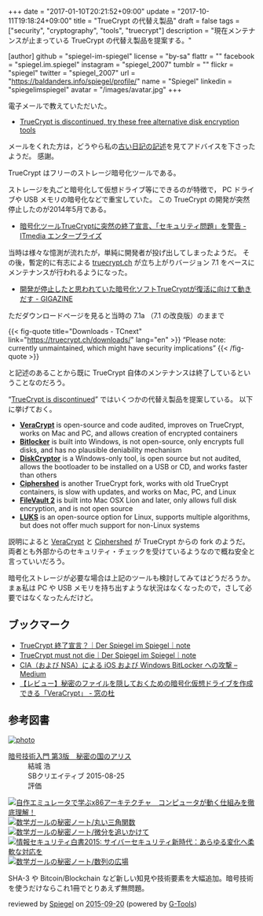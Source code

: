 +++
date = "2017-01-10T20:21:52+09:00"
update = "2017-10-11T19:18:24+09:00"
title = "TrueCrypt の代替え製品"
draft = false
tags = ["security", "cryptography", "tools", "truecrypt"]
description = "現在メンテナンスが止まっている TrueCrypt の代替え製品を提案する。"

[author]
  github = "spiegel-im-spiegel"
  license = "by-sa"
  flattr = ""
  facebook = "spiegel.im.spiegel"
  instagram = "spiegel_2007"
  tumblr = ""
  flickr = "spiegel"
  twitter = "spiegel_2007"
  url = "https://baldanders.info/spiegel/profile/"
  name = "Spiegel"
  linkedin = "spiegelimspiegel"
  avatar = "/images/avatar.jpg"
+++

電子メールで教えていただいた。

- [TrueCrypt is discontinued, try these free alternative disk encryption tools](https://www.comparitech.com/blog/information-security/truecrypt-is-discoutinued-try-these-free-alternatives/)

メールをくれた方は，どうやら私の[古い日記の記述](https://baldanders.info/spiegel/log/200506.html#d07_t2)を見てアドバイスを下さったようだ。
感謝。

TrueCrypt はフリーのストレージ暗号化ツールである。

ストレージを丸ごと暗号化して仮想ドライブ等にできるのが特徴で， PC ドライブや USB メモリの暗号化などで重宝していた。
この TrueCrypt の開発が突然停止したのが2014年5月である。

- [暗号化ツールTrueCryptに突然の終了宣言、「セキュリティ問題」を警告 - ITmedia エンタープライズ](http://www.itmedia.co.jp/enterprise/articles/1405/30/news041.html)

当時は様々な憶測が流れたが，単純に開発者が投げ出してしまったようだ。
その後，暫定的に有志による [truecrypt.ch](https://truecrypt.ch/ "TCnext - Site dedicated to the development of the next truecrypt") が立ち上がりバージョン 7.1 をベースにメンテナンスが行われるようになった。

- [開発が停止したと思われていた暗号化ソフトTrueCryptが復活に向けて動きだす - GIGAZINE](http://gigazine.net/news/20140603-truecrypt-not-die/)

ただダウンロードページを見ると当時の 7.1a （7.1 の改良版）のままで

{{< fig-quote title="Downloads - TCnext" link="https://truecrypt.ch/downloads/" lang="en" >}}
<q>Please note: currently unmaintained, which might have security implications</q>
{{< /fig-quote >}}

と記述のあることから既に TrueCrypt 自体のメンテナンスは終了しているということなのだろう。

“[TrueCrypt is discontinued]” ではいくつかの代替え製品を提案している。
以下に挙げておく。

- [**VeraCrypt**](https://veracrypt.codeplex.com/) is open-source and code audited, improves on TrueCrypt, works on Mac and PC, and allows creation of encrypted containers
- [**Bitlocker**](https://technet.microsoft.com/en-us/library/cc732774.aspx) is built into Windows, is not open-source, only encrypts full disks, and has no plausible deniability mechanism
- [**DiskCryptor**](https://diskcryptor.net/wiki/Main_Page) is a Windows-only tool, is open source but not audited, allows the bootloader to be installed on a USB or CD, and works faster than others
- [**Ciphershed**](https://www.ciphershed.org/) is another TrueCrypt fork, works with old TrueCrypt containers, is slow with updates, and works on Mac, PC, and Linux
- [**FileVault 2**](https://support.apple.com/en-us/HT204837) is built into Mac OSX Lion and later, only allows full disk encryption, and is not open source
- [**LUKS**](https://guardianproject.info/code/luks/) is an open-source option for Linux, supports multiple algorithms, but does not offer much support for non-Linux systems

説明によると [VeraCrypt] と [Ciphershed] が TrueCrypt からの fork のようだ。
両者とも外部からのセキュリティ・チェックを受けているようなので概ね安全と言っていいだろう。

暗号化ストレージが必要な場合は上記のツールも検討してみてはどうだろうか。
まぁ私は PC や USB メモリを持ち出すような状況はなくなったので，さして必要ではなくなったんだけど。

## ブックマーク

- [TrueCrypt 終了宣言？｜Der Spiegel im Spiegel｜note](https://note.mu/spiegel/n/na028940a6872)
- [TrueCrypt must not die｜Der Spiegel im Spiegel｜note](https://note.mu/spiegel/n/n655406068534)
- [CIA（および NSA）による iOS および Windows BitLocker への攻撃 – Medium](https://medium.com/@spiegel/-a58a0cae2464)
- [【レビュー】秘密のファイルを隠しておくための暗号化仮想ドライブを作成できる「VeraCrypt」 - 窓の杜](https://forest.watch.impress.co.jp/docs/review/1084645.html)

[TrueCrypt is discontinued]: https://www.comparitech.com/blog/information-security/truecrypt-is-discoutinued-try-these-free-alternatives/ "TrueCrypt is discontinued, try these free alternative disk encryption tools"
[VeraCrypt]: https://veracrypt.codeplex.com/
[Ciphershed]: https://www.ciphershed.org/ "CipherShed | Secure Encryption Software"

## 参考図書

<div class="hreview" ><a class="item url" href="http://www.amazon.co.jp/exec/obidos/ASIN/B015643CPE/baldandersinf-22/"><img src="http://ecx.images-amazon.com/images/I/51t6yHHVwEL._SL160_.jpg" alt="photo" class="photo"  /></a><dl ><dt class="fn"><a class="item url" href="http://www.amazon.co.jp/exec/obidos/ASIN/B015643CPE/baldandersinf-22/">暗号技術入門 第3版　秘密の国のアリス</a></dt><dd>結城 浩 </dd><dd>SBクリエイティブ 2015-08-25</dd><dd>評価<abbr class="rating" title="5"><img src="http://g-images.amazon.com/images/G/01/detail/stars-5-0.gif" alt="" /></abbr> </dd></dl><p class="similar"><a href="http://www.amazon.co.jp/exec/obidos/ASIN/B0148FQNVC/baldandersinf-22/" target="_top"><img src="http://images.amazon.com/images/P/B0148FQNVC.09._SCTHUMBZZZ_.jpg"  alt="自作エミュレータで学ぶx86アーキテクチャ　コンピュータが動く仕組みを徹底理解！"  /></a> <a href="http://www.amazon.co.jp/exec/obidos/ASIN/B00W6NCLJM/baldandersinf-22/" target="_top"><img src="http://images.amazon.com/images/P/B00W6NCLJM.09._SCTHUMBZZZ_.jpg"  alt="数学ガールの秘密ノート/丸い三角関数"  /></a> <a href="http://www.amazon.co.jp/exec/obidos/ASIN/B00Y9EYOIW/baldandersinf-22/" target="_top"><img src="http://images.amazon.com/images/P/B00Y9EYOIW.09._SCTHUMBZZZ_.jpg"  alt="数学ガールの秘密ノート/微分を追いかけて"  /></a> <a href="http://www.amazon.co.jp/exec/obidos/ASIN/B012BYBTZC/baldandersinf-22/" target="_top"><img src="http://images.amazon.com/images/P/B012BYBTZC.09._SCTHUMBZZZ_.jpg"  alt="情報セキュリティ白書2015: サイバーセキュリティ新時代：あらゆる変化へ柔軟な対応を"  /></a> <a href="http://www.amazon.co.jp/exec/obidos/ASIN/B00W6NCLL0/baldandersinf-22/" target="_top"><img src="http://images.amazon.com/images/P/B00W6NCLL0.09._SCTHUMBZZZ_.jpg"  alt="数学ガールの秘密ノート/数列の広場"  /></a> </p>
<p class="description">SHA-3 や Bitcoin/Blockchain など新しい知見や技術要素を大幅追加。暗号技術を使うだけならこれ1冊でとりあえず無問題。</p>
<p class="gtools" >reviewed by <a href='#maker' class='reviewer'>Spiegel</a> on <abbr class="dtreviewed" title="2015-09-20">2015-09-20</abbr> (powered by <a href="http://www.goodpic.com/mt/aws/index.html" >G-Tools</a>)</p>
</div>
